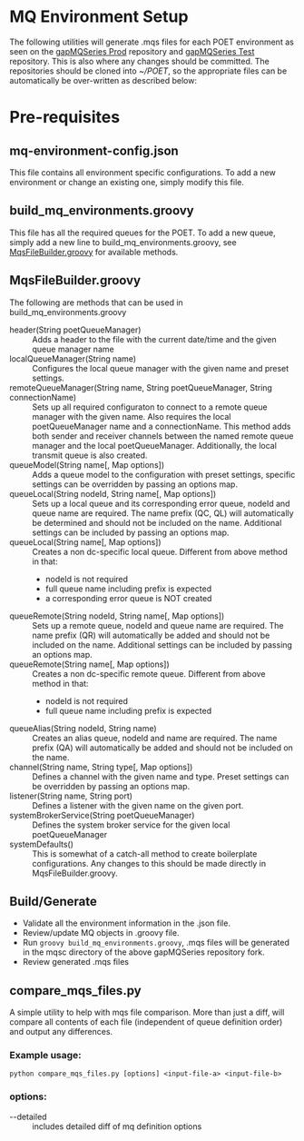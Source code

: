 # MQ Environment Setup

The following utilities will generate .mqs files for each POET environment as seen on the [gapMQSeries Prod](https://github.gapinc.com/eis/gapMQSeriesMQSC_PROD) repository and [gapMQSeries Test](https://github.gapinc.com/eis/gapMQSeriesMQSC_TEST) repository.
This is also where any changes should be committed. The repositories should be cloned into _~/POET_, so the appropriate files can be automatically be over-written as described below:

# Pre-requisites 

## mq-environment-config.json
This file contains all environment specific configurations. To add a new environment or change an existing one, simply modify this file.

## build_mq_environments.groovy
This file has all the required queues for the POET. To add a new queue, simply add a new line to build_mq_environments.groovy, see [MqsFileBuilder.groovy](MqsFileBuilder.groovy) for available methods. 

## MqsFileBuilder.groovy
The following are methods that can be used in build_mq_environments.groovy

<dl>
  <dt>header(String poetQueueManager)</dt>
  <dd>Adds a header to the file with the current date/time and the given queue manager name</dd>

  <dt>localQueueManager(String name)</dt>
  <dd>Configures the local queue manager with the given name and preset settings.</dd>

  <dt>remoteQueueManager(String name, String poetQueueManager, String connectionName)</dt>
  <dd>Sets up all required configuraton to connect to a remote queue manager with the given name. Also requires the local poetQueueManager name and a connectionName. This method adds both sender and receiver channels between the named remote queue manager and the local poetQueueManager. Additionally, the local transmit queue is also created.</dd>

  <dt>queueModel(String name[, Map options])</dt>
  <dd>Adds a queue model to the configuration with preset settings, specific settings can be overridden by passing an options map.</dd>

  <dt>queueLocal(String nodeId, String name[, Map options])</dt>
  <dd>Sets up a local queue and its corresponding error queue, nodeId and queue name are required. The name prefix (QC, QL) will automatically be determined and should not be included on the name. Additional settings can be included by passing an options map.</dd>

  <dt>queueLocal(String name[, Map options])</dt>
  <dd>Creates a non dc-specific local queue. Different from above method in that:
    <ul>
      <li>nodeId is not required</li>
      <li>full queue name including prefix is expected</li>
      <li>a corresponding error queue is NOT created</li>
    </ul>
  </dd>

  <dt>queueRemote(String nodeId, String name[, Map options])</dt>
  <dd>Sets up a remote queue, nodeId and queue name are required. The name prefix (QR) will automatically be added and should not be included on the name. Additional settings can be included by passing an options map.</dd>

  <dt>queueRemote(String name[, Map options])</dt>
  <dd>Creates a non dc-specific remote queue. Different from above method in that:
    <ul>
      <li>nodeId is not required</li>
      <li>full queue name including prefix is expected</li>
    </ul>
  </dd>

  <dt>queueAlias(String nodeId, String name)</dt>
  <dd>Creates an alias queue, nodeId and name are required. The name prefix (QA) will automatically be added and should not be included on the name.</dd>

  <dt>channel(String name, String type[, Map options])</dt>
  <dd>Defines a channel with the given name and type. Preset settings can be overridden by passing an options map.</dd>

  <dt>listener(String name, String port)</dt>
  <dd>Defines a listener with the given name on the given port.</dd>

  <dt>systemBrokerService(String poetQueueManager)</dt>
  <dd>Defines the system broker service for the given local poetQueueManager</dd>

  <dt>systemDefaults()</dt>
  <dd>This is somewhat of a catch-all method to create boilerplate configurations. Any changes to this should be made directly in MqsFileBuilder.groovy.</dd>
</dl>

## Build/Generate 
* Validate all the environment information in the .json file.  
* Review/update MQ objects in .groovy file. 
* Run `groovy build_mq_environments.groovy`, .mqs files will be generated in the mqsc directory of the above gapMQSeries repository fork.
* Review generated .mqs files

## compare_mqs_files.py
A simple utility to help with mqs file comparison. More than just a diff, will compare all contents of each file (independent of queue definition order) and output any differences.

### Example usage:

`python compare_mqs_files.py [options] <input-file-a> <input-file-b>`

### options:

<dl>
  <dt>--detailed</dt>
  <dd>includes detailed diff of mq definition options</dd>
</dl>
